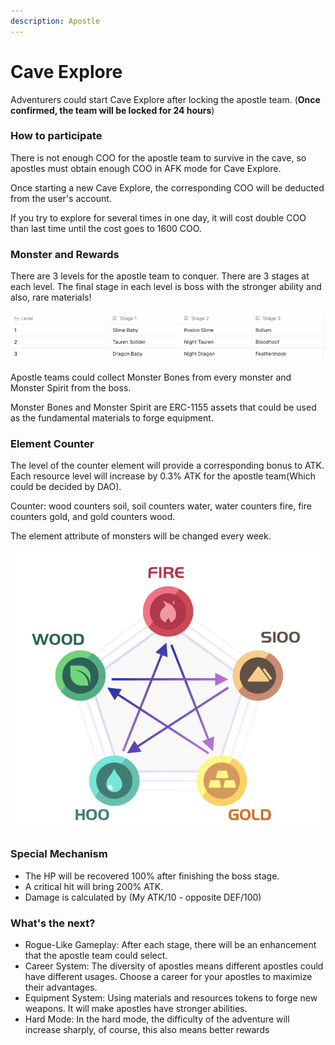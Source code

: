 ```yaml
---
description: Apostle
---
```


# Cave Explore

Adventurers could start Cave Explore after locking the apostle team. (**Once confirmed, the team will be locked for 24 hours**)&#x20;

### How to participate

There is not enough COO for the apostle team to survive in the cave, so apostles must obtain enough COO in AFK mode for Cave Explore.

Once starting a new Cave Explore, the corresponding COO will be deducted from the user's account.

If you try to explore for several times in one day, it will cost double COO than last time until the cost goes to 1600 COO.



### Monster and Rewards

There are 3 levels for the apostle team to conquer. There are 3 stages at each level. The final stage in each level is boss with the stronger ability and also, rare materials!

![](<../.gitbook/assets/image (21).png>)

Apostle teams could collect Monster Bones from every monster and Monster Spirit from the boss.

Monster Bones and Monster Spirit are ERC-1155 assets that could be used as the fundamental materials to forge equipment.

### Element Counter

The level of the counter element will provide a corresponding bonus to ATK. Each resource level will increase by 0.3% ATK for the apostle team(Which could be decided by DAO).

Counter: wood counters soil, soil counters water, water counters fire, fire counters gold, and gold counters wood.

The element attribute of monsters will be changed every week.

![Element Counter](../.gitbook/assets/image.png)

### Special Mechanism

* The HP will be recovered 100% after finishing the boss stage.
* A critical hit will bring 200% ATK.
* Damage is calculated by (My ATK/10 - opposite DEF/100)

### What's the next?

* Rogue-Like Gameplay: After each stage, there will be an enhancement that the apostle team could select.
* Career System: The diversity of apostles means different apostles could have different usages. Choose a career for your apostles to maximize their advantages.
* Equipment System: Using materials and resources tokens to forge new weapons. It will make apostles have stronger abilities.
* Hard Mode: In the hard mode, the difficulty of the adventure will increase sharply, of course, this also means better rewards

